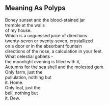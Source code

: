 Meaning As Polyps
-----------------
Boney sunset and the blood-stained jar  
tremble at the walls  
of my house.  
Which is a unguessed juice of directions  
twenty-seven or twenty-seven, crystallized  
on a door or in the absorbant fountain  
directions of the nose, a calculation in your feet.  
What celestial goblets -  
the moonlight evening is filled with it,  
Autumns for the sea shell and the molested gem.  
Only farm, just the  
pullulation, nothing but  
it. Home.  
Only leaf, just the  
bell, nothing but  
it. Dew.  
